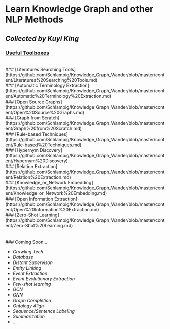 # Learn Knowledge Graph and other NLP Methods
*Collected by Kuyi King*
---

### [Useful Toolboxes](https://github.com/Schlampig/Knowledge_Graph_Wander/blob/master/content/Useful%20Toolboxes.md)
<br>
### [Literatures Searching Tools](https://github.com/Schlampig/Knowledge_Graph_Wander/blob/master/content/Literatures%20Searching%20Tools.md)
<br>
### [Automatic Terminology Extraction](https://github.com/Schlampig/Knowledge_Graph_Wander/blob/master/content/Automatic%20Terminology%20Extraction.md)
<br>
### [Open Source Graphs](https://github.com/Schlampig/Knowledge_Graph_Wander/blob/master/content/Open%20Source%20Graphs.md)
<br>
### [Graph from Scratch](https://github.com/Schlampig/Knowledge_Graph_Wander/blob/master/content/Graph%20from%20Scratch.md)
<br>
### [Rule-based Techniques](https://github.com/Schlampig/Knowledge_Graph_Wander/blob/master/content/Rule-based%20Techniques.md)
<br>
### [Hypernym Discovery](https://github.com/Schlampig/Knowledge_Graph_Wander/blob/master/content/Hypernym%20Discovery)
<br>
### [Relation Extraction](https://github.com/Schlampig/Knowledge_Graph_Wander/blob/master/content/Relation%20Extraction.md)
<br>
### [Knowledge_or_Network Embedding](https://github.com/Schlampig/Knowledge_Graph_Wander/blob/master/content/Knowledge_or_Network%20Embedding.md)
<br>
### [Open Information Extraction](https://github.com/Schlampig/Knowledge_Graph_Wander/blob/master/content/Open%20Information%20Extraction.md)
<br>
### [Zero-Shot Learning](https://github.com/Schlampig/Knowledge_Graph_Wander/blob/master/content/Zero-Shot%20Learning.md)
<br>
<br>
<br>
### Coming Soon...

  * *Crawling Tech*
  * *Database*
  * *Distant Supervison*
  * *Entity Linking*
  * *Event Extraction*
  * *Event Evolutionary Extraction*
  * *Few-shot learning*
  * *GCN*
  * *GNN*
  * *Graph Completion*
  * *Ontology Align*
  * *Sequence/Sentence Labeling*
  * *Summarization*
  * ...



